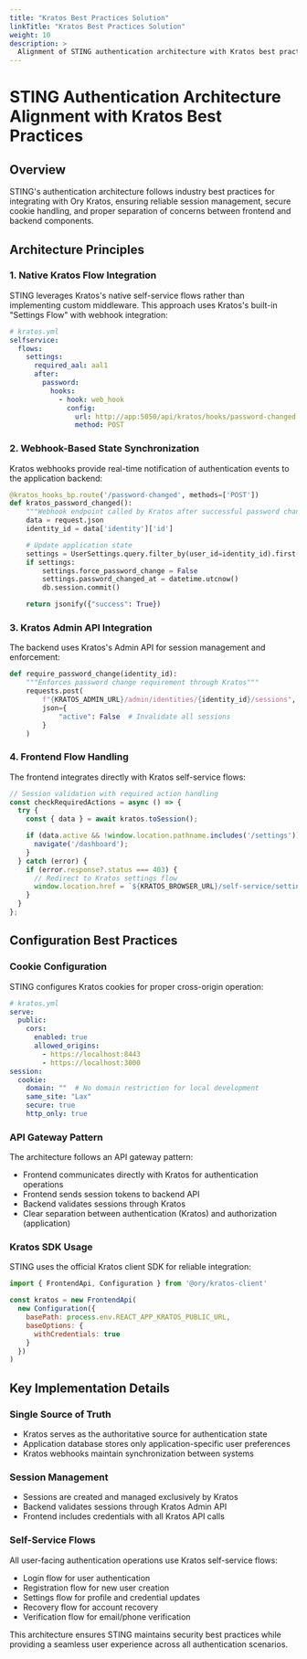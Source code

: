 ```yaml
---
title: "Kratos Best Practices Solution"
linkTitle: "Kratos Best Practices Solution"
weight: 10
description: >
  Alignment of STING authentication architecture with Kratos best practices.
---
```


# STING Authentication Architecture Alignment with Kratos Best Practices

## Overview

STING's authentication architecture follows industry best practices for integrating with Ory Kratos, ensuring reliable session management, secure cookie handling, and proper separation of concerns between frontend and backend components.

## Architecture Principles

### 1. Native Kratos Flow Integration

STING leverages Kratos's native self-service flows rather than implementing custom middleware. This approach uses Kratos's built-in "Settings Flow" with webhook integration:

```yaml
# kratos.yml
selfservice:
  flows:
    settings:
      required_aal: aal1
      after:
        password:
          hooks:
            - hook: web_hook
              config:
                url: http://app:5050/api/kratos/hooks/password-changed
                method: POST
```

### 2. Webhook-Based State Synchronization

Kratos webhooks provide real-time notification of authentication events to the application backend:

```python
@kratos_hooks_bp.route('/password-changed', methods=['POST'])
def kratos_password_changed():
    """Webhook endpoint called by Kratos after successful password change"""
    data = request.json
    identity_id = data['identity']['id']

    # Update application state
    settings = UserSettings.query.filter_by(user_id=identity_id).first()
    if settings:
        settings.force_password_change = False
        settings.password_changed_at = datetime.utcnow()
        db.session.commit()

    return jsonify({"success": True})
```

### 3. Kratos Admin API Integration

The backend uses Kratos's Admin API for session management and enforcement:

```python
def require_password_change(identity_id):
    """Enforces password change requirement through Kratos"""
    requests.post(
        f"{KRATOS_ADMIN_URL}/admin/identities/{identity_id}/sessions",
        json={
            "active": False  # Invalidate all sessions
        }
    )
```

### 4. Frontend Flow Handling

The frontend integrates directly with Kratos self-service flows:

```javascript
// Session validation with required action handling
const checkRequiredActions = async () => {
  try {
    const { data } = await kratos.toSession();

    if (data.active && !window.location.pathname.includes('/settings')) {
      navigate('/dashboard');
    }
  } catch (error) {
    if (error.response?.status === 403) {
      // Redirect to Kratos settings flow
      window.location.href = `${KRATOS_BROWSER_URL}/self-service/settings/browser`;
    }
  }
};
```

## Configuration Best Practices

### Cookie Configuration

STING configures Kratos cookies for proper cross-origin operation:

```yaml
# kratos.yml
serve:
  public:
    cors:
      enabled: true
      allowed_origins:
        - https://localhost:8443
        - https://localhost:3000
session:
  cookie:
    domain: ""  # No domain restriction for local development
    same_site: "Lax"
    secure: true
    http_only: true
```

### API Gateway Pattern

The architecture follows an API gateway pattern:

- Frontend communicates directly with Kratos for authentication operations
- Frontend sends session tokens to backend API
- Backend validates sessions through Kratos
- Clear separation between authentication (Kratos) and authorization (application)

### Kratos SDK Usage

STING uses the official Kratos client SDK for reliable integration:

```javascript
import { FrontendApi, Configuration } from '@ory/kratos-client'

const kratos = new FrontendApi(
  new Configuration({
    basePath: process.env.REACT_APP_KRATOS_PUBLIC_URL,
    baseOptions: {
      withCredentials: true
    }
  })
)
```

## Key Implementation Details

### Single Source of Truth

- Kratos serves as the authoritative source for authentication state
- Application database stores only application-specific user preferences
- Kratos webhooks maintain synchronization between systems

### Session Management

- Sessions are created and managed exclusively by Kratos
- Backend validates sessions through Kratos Admin API
- Frontend includes credentials with all Kratos API calls

### Self-Service Flows

All user-facing authentication operations use Kratos self-service flows:

- Login flow for user authentication
- Registration flow for new user creation
- Settings flow for profile and credential updates
- Recovery flow for account recovery
- Verification flow for email/phone verification

This architecture ensures STING maintains security best practices while providing a seamless user experience across all authentication scenarios.
